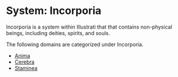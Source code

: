 # System: Incorporia

Incorporia is a system within Illustrati that that contains non-physical beings, including deities, spirits, and souls.

The following domains are categorized under Incorporia.

- [Anima](anima/introduction.md)
- [Cerebra](cerebra/introduction.md)
- [Staminea](staminea/introduction.md)